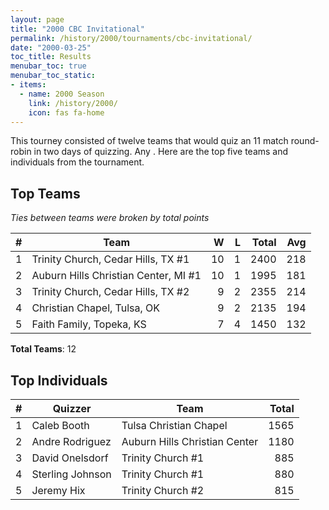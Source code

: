 ```yaml
---
layout: page
title: "2000 CBC Invitational"
permalink: /history/2000/tournaments/cbc-invitational/
date: "2000-03-25"
toc_title: Results
menubar_toc: true
menubar_toc_static:
- items:
  - name: 2000 Season
    link: /history/2000/
    icon: fas fa-home
---
```


This tourney consisted of twelve teams that would quiz an 11 match round-robin in two days of quizzing. Any . Here are the top five teams and individuals from the tournament.

## Top Teams

*Ties between teams were broken by total points*

|    # | Team                                 |    W |    L | Total |  Avg |
| ---: | ------------------------------------ | ---: | ---: | ----: | ---: |
|    1 | Trinity Church, Cedar Hills, TX #1   |   10 |    1 |  2400 |  218 |
|    2 | Auburn Hills Christian Center, MI #1 |   10 |    1 |  1995 |  181 |
|    3 | Trinity Church, Cedar Hills, TX #2   |    9 |    2 |  2355 |  214 |
|    4 | Christian Chapel, Tulsa, OK          |    9 |    2 |  2135 |  194 |
|    5 | Faith Family, Topeka, KS             |    7 |    4 |  1450 |  132 |

**Total Teams**: 12

## Top Individuals

|    # | Quizzer          | Team                          | Total |
| ---: | ---------------- | ----------------------------- | ----: |
|    1 | Caleb Booth      | Tulsa Christian Chapel        |  1565 |
|    2 | Andre Rodriguez  | Auburn Hills Christian Center |  1180 |
|    3 | David Onelsdorf  | Trinity Church #1             |   885 |
|    4 | Sterling Johnson | Trinity Church #1             |   880 |
|    5 | Jeremy Hix       | Trinity Church #2             |   815 |
